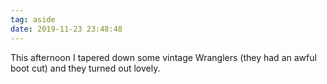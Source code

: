 ```yaml
---
tag: aside
date: 2019-11-23 23:48:48
---
```

This afternoon I tapered down some vintage Wranglers (they had an awful boot cut) and they turned out lovely.